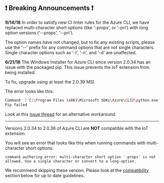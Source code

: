 ## :exclamation: Breaking Announcements :exclamation:

**9/14/18**
In order to satisfy new CI linter rules for the Azure CLI, we have replaced multi-character short options (like '-props', or '-pri') with long option versions ('--props', '--pri').

The option names have not changed, but to fix any existing scripts, please use the '--' prefix for any command options that are not single characters. Single character options such as '-l', '-n', and '-d' are unaffected.


**6/21/18**
The Windows Installer for Azure CLI since version 2.0.34 has an issue with the packaged pip. This issue prevents the IoT extension from being installed. 

To fix, upgrade using at least the 2.0.39 MSI.

The error looks like this:

```bash
Command '['C:\Program Files (x86)\Microsoft SDKs\Azure\CLI2\python.exe', '-m', 'pip', 'install', '--target', 'C:\Users\myuser\.azure\cliextensions\azure-cli-iot-ext', 'C:\Users\myuser\AppData\Local\Temp\tmpkds3dj8q\azure_cli_iot_ext-0.4.5-py2.py3-none-any.whl', '-vv', '--disable-pip-version-check', '--no-cache-dir']' returned non-zero exit status 2.
Pip failed
```
Look at this [issue thread](https://github.com/Azure/azure-iot-cli-extension/issues/33#issuecomment-399200521) for an alternative workaround.

___

Versions 2.0.34 to 2.0.36 of Azure CLI are **NOT** compatible with the IoT extension.

You will see an error that looks like this when running commands with multi-character short options:

`command authoring error: multi-character short option '-props' is not allowed. Use a single character or convert to a long-option.`

We recommend skipping these version. Please look at the [compatibility](./README.md#compatibility) section below for up to date guidelines.
